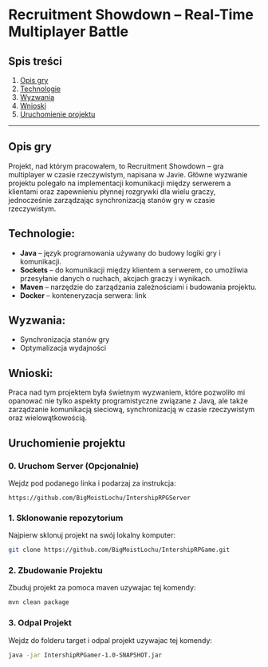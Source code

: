 # Recruitment Showdown – Real-Time Multiplayer Battle

## Spis treści
1. [Opis gry](#opis-gry)
2. [Technologie](#technologie)
3. [Wyzwania](#wyzwania)
4. [Wnioski](#wnioski)
5. [Uruchomienie projektu](#uruchomienie-projektu)

---

## Opis gry
Projekt, nad którym pracowałem, to Recruitment Showdown – gra multiplayer w czasie rzeczywistym, napisana w Javie.
Główne wyzwanie projektu polegało na implementacji komunikacji między serwerem a klientami oraz zapewnieniu płynnej rozgrywki dla wielu graczy, jednocześnie zarządzając synchronizacją stanów gry w czasie rzeczywistym.

## Technologie:
- **Java** – język programowania używany do budowy logiki gry i komunikacji.
- **Sockets** – do komunikacji między klientem a serwerem, co umożliwia przesyłanie danych o ruchach, akcjach graczy i wynikach.
- **Maven** – narzędzie do zarządzania zależnościami i budowania projektu.
- **Docker** – konteneryzacja serwera: link

## Wyzwania:
- Synchronizacja stanów gry
- Optymalizacja wydajności

## Wnioski:
Praca nad tym projektem była świetnym wyzwaniem, które pozwoliło mi opanować nie tylko aspekty programistyczne
związane z Javą, ale także zarządzanie komunikacją sieciową, synchronizacją w czasie rzeczywistym oraz wielowątkowością.


## Uruchomienie projektu
### 0. Uruchom Server (Opcjonalnie)
Wejdz pod podanego linka i podarzaj za instrukcja:
```
https://github.com/BigMoistLochu/IntershipRPGServer
```

### 1. Sklonowanie repozytorium
Najpierw sklonuj projekt na swój lokalny komputer:

```bash
git clone https://github.com/BigMoistLochu/IntershipRPGame.git
```

### 2. Zbudowanie Projektu
Zbuduj projekt za pomoca maven uzywajac tej komendy:

```bash
mvn clean package 
```

### 3. Odpal Projekt
Wejdz do folderu target i odpal projekt uzywajac tej komendy:

```bash
java -jar IntershipRPGamer-1.0-SNAPSHOT.jar
```

